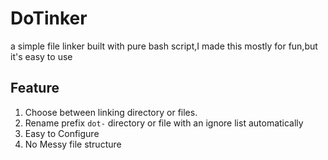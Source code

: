 # DoTinker
a simple file linker built with pure bash script,I made this mostly for fun,but it's easy to use
## Feature
1. Choose between linking directory or files.
2. Rename prefix `dot-` directory or file  with an ignore list automatically
3. Easy to Configure
4. No Messy file structure


